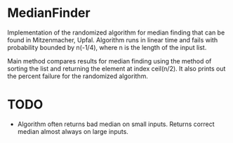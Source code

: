 MedianFinder
============

Implementation of the randomized algorithm for median finding that 
can be found in Mitzenmacher, Upfal. Algorithm runs in linear time
and fails with probability bounded by n(-1/4), where n is the 
length of the input list.

Main method compares results for median finding using the method of
sorting the list and returning the element at index ceil(n/2). It 
also prints out the percent failure for the randomized algorithm.

TODO
=====
- Algorithm often returns bad median on small inputs. Returns correct
  median almost always on large inputs.